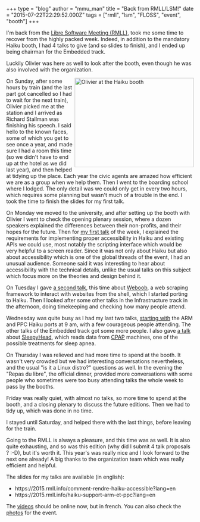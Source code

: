 +++
type = "blog"
author = "mmu_man"
title = "Back from RMLL/LSM!"
date = "2015-07-22T22:29:52.000Z"
tags = ["rmll", "lsm", "FLOSS", "event", "booth"]
+++

I'm back from the <a href="https://2015.rmll.info/">Libre Software Meeting (RMLL)</a>, took me some time to recover from the highly packed week. Indeed, in addition to the mandatory Haiku booth, I had 4 talks to give (and so slides to finish), and I ended up being chairman for the Embedded track.

Luckily Olivier was here as well to look after the booth, even though he was also involved with the organization.
<!--break-->
<img src="https://www.haiku-os.org/files/RMLL2015_DSCN2464.jpg" width="320" height="240" align="right" alt="Olivier at the Haiku booth" title="Olivier at the Haiku booth">
On Sunday, after some hours by train (and the last part got cancelled so I had to wait for the next train), Olivier picked me at the station and I arrived as Richard Stallman was finishing his speech. I said hello to the known faces, some of which you get to see once a year, and made sure I had a room this time (so we didn't have to end up at the hotel as we did last year), and then helped at tidying up the place. Each year the civic agents are amazed how efficient we are as a group when we help them. Then I went to the boarding school where I lodged. The only detail was we could only get in every two hours, which requires some planning but wasn't much of a trouble in the end. I took the time to finish the slides for my first talk.

On Monday we moved to the university, and after setting up the booth with Olivier I went to check the opening plenary session, where a dozen speakers explained the differences between their non-profits, and their hopes for the future. Then for <a href="https://2015.rmll.info/comment-rendre-haiku-accessible?lang=en">my first talk</a> of the week, I explained the requirements for implementing proper accessibility in Haiku and existing APIs we could use, most notably the scripting interface which would be very helpful to a screen reader. Since it was not only about Haiku but also about accessibility which is one of the global threads of the event, I had an unusual audience. Someone said it was interesting to hear about accessibility with the technical details, unlike the usual talks on this subject which focus more on the theories and design behind it.

On Tuesday I gave <a href="https://2015.rmll.info/weboob-prenons-les-shells-vers-le-web?lang=en">a second talk</a>, this time about <a href="http://weboob.org/">Weboob</a>, a web scraping framework to interact with websites from the shell, which I started porting to Haiku. Then I looked after some other talks in the Infrastructure track in the afternoon, doing timekeeping and checking how many people attend.

Wednesday was quite busy as I had my last two talks, <a href="https://2015.rmll.info/haiku-support-arm-et-ppc?lang=en">starting with</a> the ARM and PPC Haiku ports at 9 am, with a few courageous people attending. The other talks of the Embedded track got some more people. I also gave <a href="https://2015.rmll.info/sleepyhead-suivi-de-traitement-des-apnees-du-sommeil?lang=en">a talk</a> about <a href="http://sourceforge.net/p/sleepyhead">SleepyHead</a>, which reads data from <a href="https://en.wikipedia.org/wiki/Continuous_positive_airway_pressure">CPAP</a> machines, one of the possible treatments for sleep apnea.

On Thursday I was relieved and had more time to spend at the booth. It wasn't very crowded but we had interesting conversations nevertheless, and the usual "is it a Linux distro?" questions as well. In the evening the "Repas du libre", the official dinner, provided more conversations with some people who sometimes were too busy attending talks the whole week to pass by the booths.

Friday was really quiet, with almost no talks, so more time to spend at the booth, and a closing plenary to discuss the future editions. Then we had to tidy up, which was done in no time.

I stayed until Saturday, and helped there with the last things, before leaving for the train.

Going to the RMLL is always a pleasure, and this time was as well. It is also quite exhausting, and so was this edition (why did I submit 4 talk proposals ? :-D), but it's worth it. This year's was really nice and I look forward to the next one already! A big thanks to the organization team which was really efficient and helpful.


The slides for my talks are available (in english):
<ul>
<li>https://2015.rmll.info/comment-rendre-haiku-accessible?lang=en</li>
<li>https://2015.rmll.info/haiku-support-arm-et-ppc?lang=en</li>
</ul>
The <a href="http://video.rmll.info/channels/#2015-beauvais">videos</a> should be online now, but in french. You can also check the <a href="http://photo.rmll.info/">photos</a> for the event.